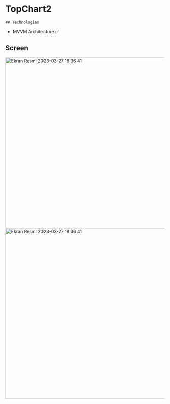 # TopChart2

    ## Technologies
+ MVVM Architecture ✅ 



      
## Screen
<img height="538" alt="Ekran Resmi 2023-03-27 18 36 41" src="https://i.hizliresim.com/11bfvct.png"> <img height="538" alt="Ekran Resmi 2023-03-27 18 36 41" src="https://i.hizliresim.com/gcvuqb9.png">


